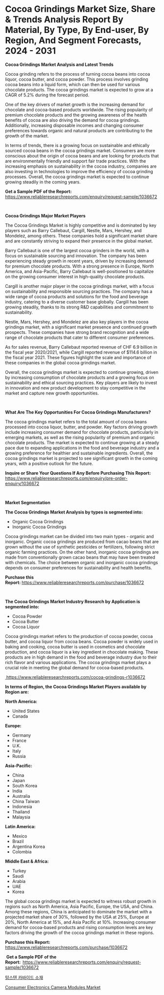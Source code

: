 <p><h1>Cocoa Grindings Market Size, Share & Trends Analysis Report By Material, By Type, By End-user, By Region, And Segment Forecasts, 2024 - 2031</h1></p><p><strong>Cocoa Grindings Market Analysis and Latest Trends</strong></p>
<p><p>Cocoa grinding refers to the process of turning cocoa beans into cocoa liquor, cocoa butter, and cocoa powder. This process involves grinding cocoa beans into a liquid form, which can then be used for various chocolate products. The cocoa grindings market is expected to grow at a CAGR of 5.2% during the forecast period.</p><p>One of the key drivers of market growth is the increasing demand for chocolate and cocoa-based products worldwide. The rising popularity of premium chocolate products and the growing awareness of the health benefits of cocoa are also driving the demand for cocoa grindings. Additionally, increasing disposable incomes and changing consumer preferences towards organic and natural products are contributing to the growth of the market.</p><p>In terms of trends, there is a growing focus on sustainable and ethically sourced cocoa beans in the cocoa grindings market. Consumers are more conscious about the origin of cocoa beans and are looking for products that are environmentally friendly and support fair trade practices. With the increasing emphasis on sustainability in the cocoa industry, companies are also investing in technologies to improve the efficiency of cocoa grinding processes. Overall, the cocoa grindings market is expected to continue growing steadily in the coming years.</p></p>
<p><strong>Get a Sample PDF of the Report:&nbsp;</strong> <a href="https://www.reliableresearchreports.com/enquiry/request-sample/1036672">https://www.reliableresearchreports.com/enquiry/request-sample/1036672</a></p>
<p>&nbsp;</p>
<p><strong>Cocoa Grindings Major Market Players</strong></p>
<p><p>The Cocoa Grindings Market is highly competitive and is dominated by key players such as Barry Callebaut, Cargill, Nestle, Mars, Hershey, and Mondelez, among others. These companies hold a significant market share and are constantly striving to expand their presence in the global market.</p><p>Barry Callebaut is one of the largest cocoa grinders in the world, with a focus on sustainable sourcing and innovation. The company has been experiencing steady growth in recent years, driven by increasing demand for premium chocolate products. With a strong presence in Europe, North America, and Asia-Pacific, Barry Callebaut is well-positioned to capitalize on the growing consumer interest in high-quality chocolate products.</p><p>Cargill is another major player in the cocoa grindings market, with a focus on sustainability and responsible sourcing practices. The company has a wide range of cocoa products and solutions for the food and beverage industry, catering to a diverse customer base globally. Cargill has been growing steadily, thanks to its strong R&D capabilities and commitment to sustainability.</p><p>Nestle, Mars, Hershey, and Mondelez are also key players in the cocoa grindings market, with a significant market presence and continued growth prospects. These companies have strong brand recognition and a wide range of chocolate products that cater to different consumer preferences.</p><p>As for sales revenue, Barry Callebaut reported revenue of CHF 6.9 billion in the fiscal year 2020/2021, while Cargill reported revenue of $114.6 billion in the fiscal year 2021. These figures highlight the scale and importance of these companies in the global cocoa grindings market.</p><p>Overall, the cocoa grindings market is expected to continue growing, driven by increasing consumption of chocolate products and a growing focus on sustainability and ethical sourcing practices. Key players are likely to invest in innovation and new product development to stay competitive in the market and capture new growth opportunities.</p></p>
<p>&nbsp;</p>
<p><strong>What Are The Key Opportunities For Cocoa Grindings Manufacturers?</strong></p>
<p><p>The cocoa grindings market refers to the total amount of cocoa beans processed into cocoa liquor, butter, and powder. Key factors driving growth include increasing consumer demand for chocolate products, particularly in emerging markets, as well as the rising popularity of premium and organic chocolate products. The market is expected to continue growing at a steady pace due to expanding applications in the food and beverage industry and a growing preference for healthier and sustainable ingredients. Overall, the cocoa grindings market is projected to see significant growth in the coming years, with a positive outlook for the future.</p></p>
<p><strong>Inquire or Share Your Questions If Any Before Purchasing This Report:</strong> <a href="https://www.reliableresearchreports.com/enquiry/pre-order-enquiry/1036672">https://www.reliableresearchreports.com/enquiry/pre-order-enquiry/1036672</a></p>
<p>&nbsp;</p>
<p><strong>Market Segmentation</strong></p>
<p><strong>The Cocoa Grindings Market Analysis by types is segmented into:</strong></p>
<p><ul><li>Organic Cocoa Grindings</li><li>Inorganic Cocoa Grindings</li></ul></p>
<p><p>Cocoa grindings market can be divided into two main types - organic and inorganic. Organic cocoa grindings are produced from cacao beans that are grown without the use of synthetic pesticides or fertilizers, following strict organic farming practices. On the other hand, inorganic cocoa grindings are made from conventionally grown cacao beans that may have been treated with chemicals. The choice between organic and inorganic cocoa grindings depends on consumer preferences for sustainability and health benefits.</p></p>
<p><strong>Purchase this Report:&nbsp;</strong><a href="https://www.reliableresearchreports.com/purchase/1036672">https://www.reliableresearchreports.com/purchase/1036672</a></p>
<p>&nbsp;</p>
<p><strong>The Cocoa Grindings Market Industry Research by Application is segmented into:</strong></p>
<p><ul><li>Cocoa Powder</li><li>Cocoa Butter</li><li>Cocoa Liquor</li></ul></p>
<p><p>Cocoa grindings market refers to the production of cocoa powder, cocoa butter, and cocoa liquor from cocoa beans. Cocoa powder is widely used in baking and cooking, cocoa butter is used in cosmetics and chocolate production, and cocoa liquor is a key ingredient in chocolate making. These products are in high demand in the food and beverage industry due to their rich flavor and various applications. The cocoa grindings market plays a crucial role in meeting the global demand for cocoa-based products.</p></p>
<p><a href="https://www.reliableresearchreports.com/cocoa-grindings-r1036672">&nbsp;https://www.reliableresearchreports.com/cocoa-grindings-r1036672</a></p>
<p><strong>In terms of Region, the Cocoa Grindings Market Players available by Region are:</strong></p>
<p>
    <p> <strong> North America: </strong>
        <ul>
            <li>United States</li>
            <li>Canada</li>
        </ul>
        </p> 
    <p> <strong> Europe: </strong>
        <ul>
            <li>Germany</li>
            <li>France</li>
            <li>U.K.</li>
            <li>Italy</li>
            <li>Russia</li>
        </ul>
        </p> 
    <p> <strong> Asia-Pacific: </strong>
        <ul>
            <li>China</li>
            <li>Japan</li>
            <li>South Korea</li>
            <li>India</li>
            <li>Australia</li>
            <li>China Taiwan</li>
            <li>Indonesia</li>
            <li>Thailand</li>
            <li>Malaysia</li>
        </ul>
        </p> 
    <p> <strong> Latin America: </strong>
        <ul>
            <li>Mexico</li>
            <li>Brazil</li>
            <li>Argentina Korea</li>
            <li>Colombia</li>
        </ul>
        </p> 
    <p> <strong> Middle East & Africa: </strong>
        <ul>
            <li>Turkey</li>
            <li>Saudi</li>
            <li>Arabia</li>
            <li>UAE</li>
            <li>Korea</li>
        </ul>
    </p>
    </p>
<p><p>The global cocoa grindings market is expected to witness robust growth in regions such as North America, Asia Pacific, Europe, the USA, and China. Among these regions, China is anticipated to dominate the market with a projected market share of 30%, followed by the USA at 25%, Europe at 20%, North America at 15%, and Asia Pacific at 10%. Increasing consumer demand for cocoa-based products and rising consumption levels are key factors driving the growth of the cocoa grindings market in these regions.</p></p>
<p><strong>Purchase this Report: </strong><a href="https://www.reliableresearchreports.com/purchase/1036672">https://www.reliableresearchreports.com/purchase/1036672</a></p>
<p>&nbsp;<strong>Get a Sample PDF of the Report:&nbsp;&nbsp;</strong><a href="https://www.reliableresearchreports.com/enquiry/request-sample/1036672">https://www.reliableresearchreports.com/enquiry/request-sample/1036672</a></p>
<p><strong></strong></p>
<p><p><a href="https://github.com/Maeennan456456/Market-Research-Report-List-2/blob/main/3011844160013.md">텅스텐 카바이드 소재</a></p><p><a href="https://github.com/goodweq44/Market-Research-Report-List-1/blob/main/consumer-electronics-camera-modules-market.md">Consumer Electronics Camera Modules Market</a></p></p>